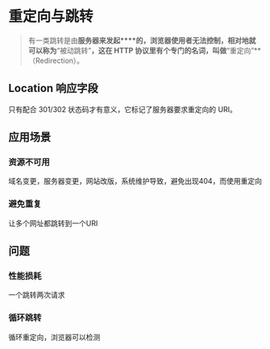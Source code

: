 # 重定向与跳转

> 有一类跳转是由**服务器来发起****的，浏览器使用者无法控制，相对地就可以称为**“被动跳转”**，这在 HTTP 协议里有个专门的名词，叫做**“重定向”**（Redirection）。

## Location 响应字段

只有配合 301/302 状态码才有意义，它标记了服务器要求重定向的 URI。

## 应用场景

### 资源不可用

域名变更，服务器变更，网站改版，系统维护导致，避免出现404，而使用重定向

### 避免重复

让多个网址都跳转到一个URI

## 问题

### 性能损耗

一个跳转两次请求

### 循环跳转

循环重定向，浏览器可以检测